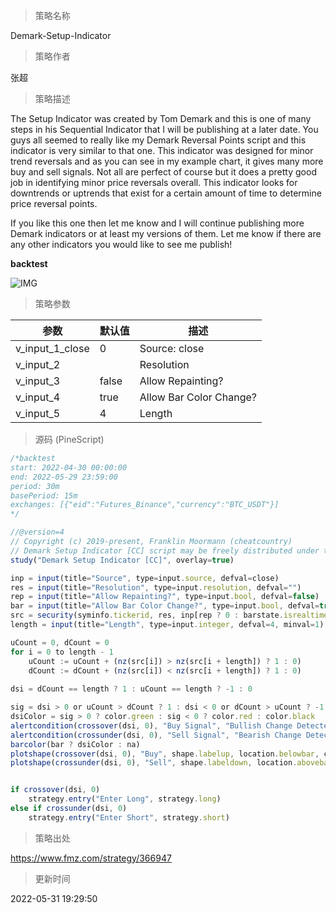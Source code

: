 
> 策略名称

Demark-Setup-Indicator

> 策略作者

张超

> 策略描述

The Setup Indicator was created by Tom Demark and this is one of many steps in his Sequential Indicator that I will be publishing at a later date. You guys all seemed to really like my Demark Reversal Points script and this indicator is very similar to that one. This indicator was designed for minor trend reversals and as you can see in my example chart, it gives many more buy and sell signals. Not all are perfect of course but it does a pretty good job in identifying minor price reversals overall. This indicator looks for downtrends or uptrends that exist for a certain amount of time to determine price reversal points.

If you like this one then let me know and I will continue publishing more Demark indicators or at least my versions of them. Let me know if there are any other indicators you would like to see me publish!

**backtest**

 ![IMG](https://www.fmz.com/upload/asset/7f49aa3c981ee6ed0e.png) 

> 策略参数



|参数|默认值|描述|
|----|----|----|
|v_input_1_close|0|Source: close|high|low|open|hl2|hlc3|hlcc4|ohlc4|
|v_input_2||Resolution|
|v_input_3|false|Allow Repainting?|
|v_input_4|true|Allow Bar Color Change?|
|v_input_5|4|Length|


> 源码 (PineScript)

``` javascript
/*backtest
start: 2022-04-30 00:00:00
end: 2022-05-29 23:59:00
period: 30m
basePeriod: 15m
exchanges: [{"eid":"Futures_Binance","currency":"BTC_USDT"}]
*/

//@version=4
// Copyright (c) 2019-present, Franklin Moormann (cheatcountry)
// Demark Setup Indicator [CC] script may be freely distributed under the MIT license.
study("Demark Setup Indicator [CC]", overlay=true)

inp = input(title="Source", type=input.source, defval=close)
res = input(title="Resolution", type=input.resolution, defval="")
rep = input(title="Allow Repainting?", type=input.bool, defval=false)
bar = input(title="Allow Bar Color Change?", type=input.bool, defval=true)
src = security(syminfo.tickerid, res, inp[rep ? 0 : barstate.isrealtime ? 1 : 0])[rep ? 0 : barstate.isrealtime ? 0 : 1]
length = input(title="Length", type=input.integer, defval=4, minval=1)

uCount = 0, dCount = 0
for i = 0 to length - 1
    uCount := uCount + (nz(src[i]) > nz(src[i + length]) ? 1 : 0)
    dCount := dCount + (nz(src[i]) < nz(src[i + length]) ? 1 : 0)
    
dsi = dCount == length ? 1 : uCount == length ? -1 : 0

sig = dsi > 0 or uCount > dCount ? 1 : dsi < 0 or dCount > uCount ? -1 : 0
dsiColor = sig > 0 ? color.green : sig < 0 ? color.red : color.black
alertcondition(crossover(dsi, 0), "Buy Signal", "Bullish Change Detected")
alertcondition(crossunder(dsi, 0), "Sell Signal", "Bearish Change Detected")
barcolor(bar ? dsiColor : na)
plotshape(crossover(dsi, 0), "Buy", shape.labelup, location.belowbar, color.green, text="Buy", textcolor=color.white)
plotshape(crossunder(dsi, 0), "Sell", shape.labeldown, location.abovebar, color=color.red, text="Sell", textcolor=color.white)


if crossover(dsi, 0)
    strategy.entry("Enter Long", strategy.long)
else if crossunder(dsi, 0)
    strategy.entry("Enter Short", strategy.short)
```

> 策略出处

https://www.fmz.com/strategy/366947

> 更新时间

2022-05-31 19:29:50
